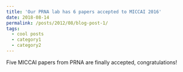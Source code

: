 ```yaml
---
title: 'Our PRNA lab has 6 papers accepted to MICCAI 2016'
date: 2018-08-14
permalink: /posts/2012/08/blog-post-1/
tags:
  - cool posts
  - category1
  - category2
---
```


Five MICCAI papers from PRNA are finally accepted, congratulations!

